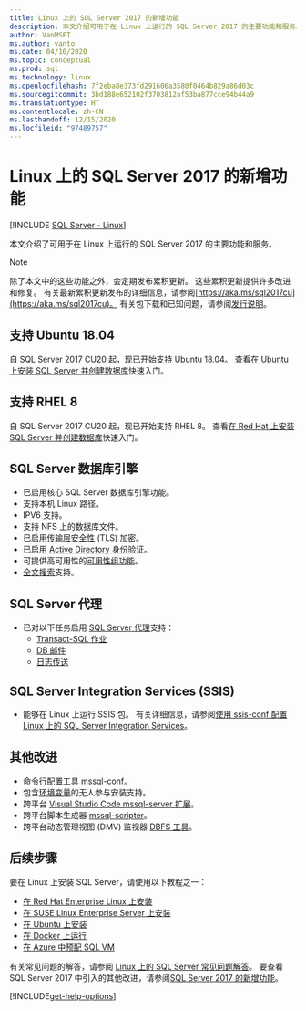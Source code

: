 ```yaml
---
title: Linux 上的 SQL Server 2017 的新增功能
description: 本文介绍可用于在 Linux 上运行的 SQL Server 2017 的主要功能和服务。
author: VanMSFT
ms.author: vanto
ms.date: 04/10/2020
ms.topic: conceptual
ms.prod: sql
ms.technology: linux
ms.openlocfilehash: 7f2eba8e373fd291606a3580f0464b829a86d03c
ms.sourcegitcommit: 3bd188e652102f3703812af53ba877cce94b44a9
ms.translationtype: HT
ms.contentlocale: zh-CN
ms.lasthandoff: 12/15/2020
ms.locfileid: "97489757"
---
```

# <a name="whats-new-for-sql-server-2017-on-linux"></a>Linux 上的 SQL Server 2017 的新增功能

[!INCLUDE [SQL Server - Linux](../includes/applies-to-version/sql-linux.md)]

本文介绍了可用于在 Linux 上运行的 SQL Server 2017 的主要功能和服务。

> [!NOTE]
> 除了本文中的这些功能之外，会定期发布累积更新。 这些累积更新提供许多改进和修复。 有关最新累积更新发布的详细信息，请参阅[https://aka.ms/sql2017cu](https://aka.ms/sql2017cu)。 有关包下载和已知问题，请参阅[发行说明](sql-server-linux-release-notes.md)。

## <a name="ubuntu-1804-supported"></a>支持 Ubuntu 18.04

自 SQL Server 2017 CU20 起，现已开始支持 Ubuntu 18.04。 查看[在 Ubuntu 上安装 SQL Server 并创建数据库](quickstart-install-connect-ubuntu.md)快速入门。

## <a name="rhel-8-supported"></a>支持 RHEL 8

自 SQL Server 2017 CU20 起，现已开始支持 RHEL 8。 查看[在 Red Hat 上安装 SQL Server 并创建数据库](quickstart-install-connect-red-hat.md)快速入门。

## <a name="sql-server-database-engine"></a>SQL Server 数据库引擎

- 已启用核心 SQL Server 数据库引擎功能。
- 支持本机 Linux 路径。
- IPV6 支持。
- 支持 NFS 上的数据库文件。
- 已启用[传输层安全性](sql-server-linux-encrypted-connections.md) (TLS) 加密。
- 已启用 [Active Directory 身份验证](sql-server-linux-active-directory-authentication.md)。
- 可提供高可用性的[可用性组功能](sql-server-linux-availability-group-overview.md)。
- [全文搜索](sql-server-linux-setup-full-text-search.md)支持。

## <a name="sql-server-agent"></a>SQL Server 代理

- 已对以下任务启用 [SQL Server 代理](sql-server-linux-setup-sql-agent.md)支持：
  - [Transact-SQL 作业](sql-server-linux-run-sql-server-agent-job.md)
  - [DB 邮件](sql-server-linux-db-mail-sql-agent.md)
  - [日志传送](sql-server-linux-use-log-shipping.md)

## <a name="sql-server-integration-services-ssis"></a>SQL Server Integration Services (SSIS)

- 能够在 Linux 上运行 SSIS 包。 有关详细信息，请参阅[使用 ssis-conf 配置 Linux 上的 SQL Server Integration Services](sql-server-linux-configure-ssis.md)。

## <a name="other-improvements"></a>其他改进

- 命令行配置工具 [mssql-conf](sql-server-linux-configure-mssql-conf.md)。
- 包含[环境变量](sql-server-linux-configure-environment-variables.md)的无人参与安装支持。
- 跨平台 [Visual Studio Code mssql-server 扩展](../tools/visual-studio-code/sql-server-develop-use-vscode.md)。
- 跨平台脚本生成器 [mssql-scripter](https://github.com/Microsoft/sql-xplat-cli/blob/dev/doc/usage_guide.md)。
- 跨平台动态管理视图 (DMV) 监视器 [DBFS 工具](https://github.com/Microsoft/dbfs)。

## <a name="next-steps"></a>后续步骤

要在 Linux 上安装 SQL Server，请使用以下教程之一：

- [在 Red Hat Enterprise Linux 上安装](quickstart-install-connect-red-hat.md)
- [在 SUSE Linux Enterprise Server 上安装](quickstart-install-connect-suse.md)
- [在 Ubuntu 上安装](quickstart-install-connect-ubuntu.md)
- [在 Docker 上运行](quickstart-install-connect-docker.md)
- [在 Azure 中预配 SQL VM](/azure/virtual-machines/linux/sql/provision-sql-server-linux-virtual-machine?toc=/sql/toc/toc.json)

有关常见问题的解答，请参阅 [Linux 上的 SQL Server 常见问题解答](sql-server-linux-faq.md)。 要查看 SQL Server 2017 中引入的其他改进，请参阅[SQL Server 2017 的新增功能](../sql-server/what-s-new-in-sql-server-2017.md)。

[!INCLUDE[get-help-options](../includes/paragraph-content/get-help-options.md)]
